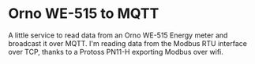# Orno WE-515 to MQTT

A little service to read data from an Orno WE-515 Energy meter and broadcast it over MQTT. I'm reading data from the Modbus RTU interface over TCP, thanks to a Protoss PN11-H exporting Modbus over wifi.
